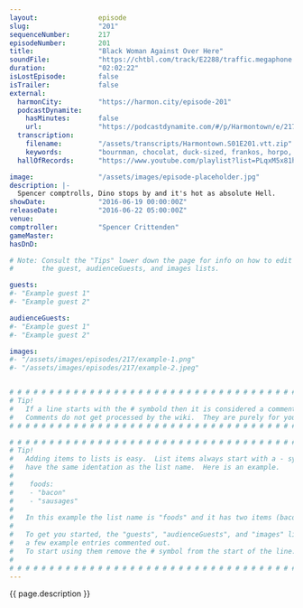 ```yaml
---
layout:               episode
slug:                 "201"
sequenceNumber:       217
episodeNumber:        201
title:                "Black Woman Against Over Here"
soundFile:            "https://chtbl.com/track/E2288/traffic.megaphone.fm/STA6654036124.mp3?updated=1560193507"
duration:             "02:02:22"
isLostEpisode:        false
isTrailer:            false
external:
  harmonCity:         "https://harmon.city/episode-201"
  podcastDynamite:
    hasMinutes:       false
    url:              "https://podcastdynamite.com/#/p/Harmontown/e/217/201"
  transcription:
    filename:         "/assets/transcripts/Harmontown.S01E201.vtt.zip"
    keywords:         "bournman, chocolat, duck-sized, frankos, horpo, isla, juliana, phoneers, horse-sized, prestigeing, greenspan, pineapples, bourne, abomination, mammogram, arby's, stenosis, apex, affirmative, prestige, blue-collar, savory, magicians, arthritis, flint"
  hallOfRecords:      "https://www.youtube.com/playlist?list=PLqxM5x81hNOaHQ3S7CpiuijsfY3iKr1mo"

image:                "/assets/images/episode-placeholder.jpg"
description: |-
  Spencer comptrolls, Dino stops by and it's hot as absolute Hell.
showDate:             "2016-06-19 00:00:00Z"
releaseDate:          "2016-06-22 05:00:00Z"
venue:                
comptroller:          "Spencer Crittenden"
gameMaster:           
hasDnD:               

# Note: Consult the "Tips" lower down the page for info on how to edit
#       the guest, audienceGuests, and images lists.

guests:
#- "Example guest 1"
#- "Example guest 2"

audienceGuests:
#- "Example guest 1"
#- "Example guest 2"

images:
#- "/assets/images/episodes/217/example-1.png"
#- "/assets/images/episodes/217/example-2.jpeg"


# # # # # # # # # # # # # # # # # # # # # # # # # # # # # # # # # # # # # # # # # # # # #
# Tip!
#   If a line starts with the # symbold then it is considered a comment.
#   Comments do not get processed by the wiki.  They are purely for your information.
# # # # # # # # # # # # # # # # # # # # # # # # # # # # # # # # # # # # # # # # # # # # #

# # # # # # # # # # # # # # # # # # # # # # # # # # # # # # # # # # # # # # # # # # # # #
# Tip!
#   Adding items to lists is easy.  List items always start with a - symbol and have
#   have the same identation as the list name.  Here is an example.
#
#    foods:
#    - "bacon"
#    - "sausages"
#
#   In this example the list name is "foods" and it has two items (bacon, and sausages).
#
#   To get you started, the "guests", "audienceGuests", and "images" lists below have
#   a few example entries commented out.
#   To start using them remove the # symbol from the start of the line.
#
# # # # # # # # # # # # # # # # # # # # # # # # # # # # # # # # # # # # # # # # # # # # #
---
```


<!-- The episode description will be rendered here -->
{{ page.description }}

<!-- Add your content BELOW here -->
<!-- vvvvvvvvvvvvvvvvvvvvvvvvvvv -->




<!-- ^^^^^^^^^^^^^^^^^^^^^^^^^^^ -->
<!-- Add your content ABOVE here -->

<!-- The episode gallery will be rendered here -->